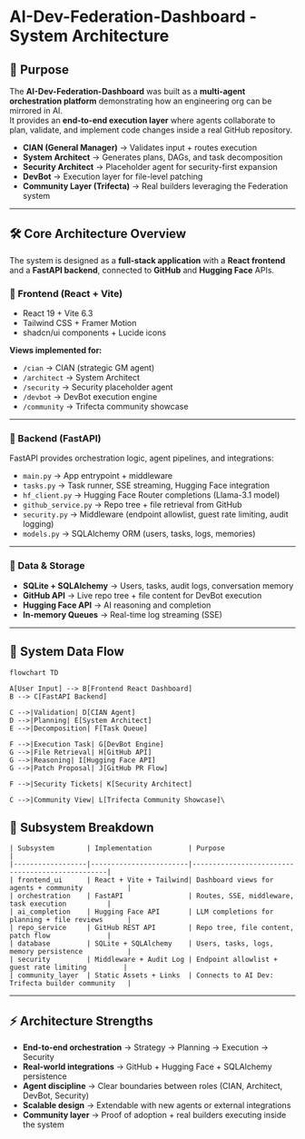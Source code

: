 # AI-Dev-Federation-Dashboard - System Architecture

## 🎯 Purpose

The **AI-Dev-Federation-Dashboard** was built as a **multi-agent orchestration platform** demonstrating how an engineering org can be mirrored in AI.  
It provides an **end-to-end execution layer** where agents collaborate to plan, validate, and implement code changes inside a real GitHub repository.

- **CIAN (General Manager)** → Validates input + routes execution  
- **System Architect** → Generates plans, DAGs, and task decomposition  
- **Security Architect** → Placeholder agent for security-first expansion  
- **DevBot** → Execution layer for file-level patching  
- **Community Layer (Trifecta)** → Real builders leveraging the Federation system  

---

## 🛠 Core Architecture Overview

The system is designed as a **full-stack application** with a **React frontend** and a **FastAPI backend**, connected to **GitHub** and **Hugging Face** APIs.

### 🔹 Frontend (React + Vite)
- React 19 + Vite 6.3  
- Tailwind CSS + Framer Motion  
- shadcn/ui components + Lucide icons  

**Views implemented for:**
- `/cian` → CIAN (strategic GM agent)  
- `/architect` → System Architect  
- `/security` → Security placeholder agent  
- `/devbot` → DevBot execution engine  
- `/community` → Trifecta community showcase  

---

### 🔹 Backend (FastAPI)
FastAPI provides orchestration logic, agent pipelines, and integrations:

- `main.py` → App entrypoint + middleware  
- `tasks.py` → Task runner, SSE streaming, Hugging Face integration  
- `hf_client.py` → Hugging Face Router completions (Llama-3.1 model)  
- `github_service.py` → Repo tree + file retrieval from GitHub  
- `security.py` → Middleware (endpoint allowlist, guest rate limiting, audit logging)  
- `models.py` → SQLAlchemy ORM (users, tasks, logs, memories)  

---

### 🔹 Data & Storage
- **SQLite + SQLAlchemy** → Users, tasks, audit logs, conversation memory  
- **GitHub API** → Live repo tree + file content for DevBot execution  
- **Hugging Face API** → AI reasoning and completion  
- **In-memory Queues** → Real-time log streaming (SSE)  

---

## 🔗 System Data Flow

```mermaid
flowchart TD

A[User Input] --> B[Frontend React Dashboard]
B --> C[FastAPI Backend]

C -->|Validation| D[CIAN Agent]
D -->|Planning| E[System Architect]
E -->|Decomposition| F[Task Queue]

F -->|Execution Task| G[DevBot Engine]
G -->|File Retrieval| H[GitHub API]
G -->|Reasoning| I[Hugging Face API]
G -->|Patch Proposal| J[GitHub PR Flow]

F -->|Security Tickets| K[Security Architect]

C -->|Community View| L[Trifecta Community Showcase]\
```

## 🧩 Subsystem Breakdown
```text
| Subsystem        | Implementation         | Purpose                                         |
|------------------|------------------------|-------------------------------------------------|
| frontend_ui      | React + Vite + Tailwind| Dashboard views for agents + community           |
| orchestration    | FastAPI                | Routes, SSE, middleware, task execution          |
| ai_completion    | Hugging Face API       | LLM completions for planning + file reviews      |
| repo_service     | GitHub REST API        | Repo tree, file content, patch flow              |
| database         | SQLite + SQLAlchemy    | Users, tasks, logs, memory persistence           |
| security         | Middleware + Audit Log | Endpoint allowlist + guest rate limiting         |
| community_layer  | Static Assets + Links  | Connects to AI Dev: Trifecta builder community   |
```

---

## ⚡ Architecture Strengths

- **End-to-end orchestration** → Strategy → Planning → Execution → Security  
- **Real-world integrations** → GitHub + Hugging Face + SQLAlchemy persistence  
- **Agent discipline** → Clear boundaries between roles (CIAN, Architect, DevBot, Security)  
- **Scalable design** → Extendable with new agents or external integrations  
- **Community layer** → Proof of adoption + real builders executing inside the system  